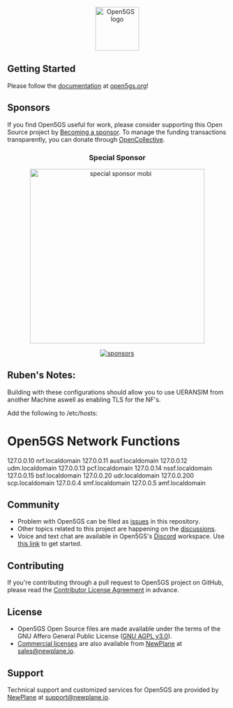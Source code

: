 <p align="center"><a href="https://open5gs.org" target="_blank" rel="noopener noreferrer"><img width="100" src="https://open5gs.org/assets/img/open5gs-logo-only.png" alt="Open5GS logo"></a></p>

## Getting Started

Please follow the [documentation](https://open5gs.org/open5gs/docs/) at [open5gs.org](https://open5gs.org/)!

## Sponsors

If you find Open5GS useful for work, please consider supporting this Open Source project by [Becoming a sponsor](https://github.com/sponsors/acetcom). To manage the funding transactions transparently, you can donate through [OpenCollective](https://opencollective.com/open5gs).

<p align="center">
  <h3 align="center">Special Sponsor</h3>
</p>

<p align="center">
  <a target="_blank" href="https://mobi.com">
  <img alt="special sponsor mobi" src="https://open5gs.org/assets/img/mobi-open5GS.png" width="400">
  </a>
</p>

<p align="center">
  <a target="_blank" href="https://open5gs.org/#sponsors">
      <img alt="sponsors" src="https://open5gs.org/assets/img/sponsors.svg">
  </a>
</p>

## Ruben's Notes:

Building with these configurations should allow you to use UERANSIM from another Machine aswell as enabling TLS for the NF's.

Add the following to /etc/hosts:

# Open5GS Network Functions
127.0.0.10 nrf.localdomain
127.0.0.11 ausf.localdomain
127.0.0.12 udm.localdomain
127.0.0.13 pcf.localdomain
127.0.0.14 nssf.localdomain
127.0.0.15 bsf.localdomain
127.0.0.20 udr.localdomain
127.0.0.200 scp.localdomain
127.0.0.4 smf.localdomain
127.0.0.5 amf.localdomain

## Community

- Problem with Open5GS can be filed as [issues](https://github.com/open5gs/open5gs/issues) in this repository.
- Other topics related to this project are happening on the [discussions](https://github.com/open5gs/open5gs/discussions).
- Voice and text chat are available in Open5GS's [Discord](https://discordapp.com/) workspace. Use [this link](https://discord.gg/GreNkuc) to get started.

## Contributing

If you're contributing through a pull request to Open5GS project on GitHub, please read the [Contributor License Agreement](https://open5gs.org/open5gs/cla/) in advance.

## License

- Open5GS Open Source files are made available under the terms of the GNU Affero General Public License ([GNU AGPL v3.0](https://www.gnu.org/licenses/agpl-3.0.html)).
- [Commercial licenses](https://open5gs.org/open5gs/support/) are also available from [NewPlane](https://newplane.io/) at [sales@newplane.io](mailto:sales@newplane.io).

## Support

Technical support and customized services for Open5GS are provided by [NewPlane](https://newplane.io/) at [support@newplane.io](mailto:support@newplane.io).
